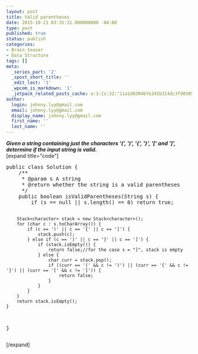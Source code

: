 ```yaml
---
layout: post
title: Valid parentheses
date: 2015-10-21 03:35:31.000000000 -04:00
type: post
published: true
status: publish
categories:
- Brain teaser
- Data Structure
tags: []
meta:
  _series_part: '2'
  _spost_short_title: ''
  _edit_last: '1'
  _wpcom_is_markdown: '1'
  _jetpack_related_posts_cache: a:1:{s:32:"11a1d0304b7e241b314dc3fd0305bba7";a:2:{s:7:"expires";i:1466852163;s:7:"payload";a:3:{i:0;a:1:{s:2:"id";i:1508;}i:1;a:1:{s:2:"id";i:1286;}i:2;a:1:{s:2:"id";i:516;}}}}
author:
  login: johnny.lyy@gmail.com
  email: johnny.lyy@gmail.com
  display_name: johnny.lyy@gmail.com
  first_name: ''
  last_name: ''
---
```

<p><strong><em>Given a string containing just the characters '(', ')', '{', '}', '[' and ']', determine if the input string is valid.</em></strong><br />
[expand title="code"]</p>
<pre>
public class Solution {
    /**
     * @param s A string
     * @return whether the string is a valid parentheses
     */
    public boolean isValidParentheses(String s) {
        if (s == null || s.length() == 0) return true;
        
        Stack<character> stack = new Stack<character>();
        for (char c : s.toCharArray()) {
            if (c == '(' || c == '{' || c == '[') {
                stack.push(c);
            } else if (c == ')' || c == '}' || c == ']') {
                if (stack.isEmpty()) {
                    return false;//for the case s = "]", stack is empty
                } else {
                    char curr = stack.pop();
                    if ((curr == '(' && c != ')') || (curr == '{' && c != '}') || (curr == '[' && c != ']')) {
                        return false;
                    }
                }
            }
        }
        return stack.isEmpty();
    }
}
</character></character></pre>
<p>[/expand]</p>
